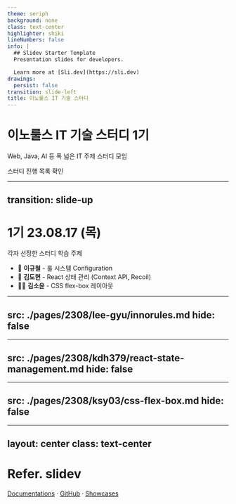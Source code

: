 ```yaml
---
theme: seriph
background: none
class: text-center
highlighter: shiki
lineNumbers: false
info: |
  ## Slidev Starter Template
  Presentation slides for developers.

  Learn more at [Sli.dev](https://sli.dev)
drawings:
  persist: false
transition: slide-left
title: 이노룰스 IT 기술 스터디
---
```


# 이노룰스 IT 기술 스터디 1기

Web, Java, AI 등 폭 넓은 IT 주제 스터디 모임

<div class="pt-12">
  <span @click="$slidev.nav.next" class="px-2 py-1 rounded cursor-pointer" hover="bg-white bg-opacity-10">
    스터디 진행 목록 확인<carbon:arrow-right class="inline"/>
  </span>
</div>

<div class="abs-br m-6 flex gap-2">
  <a href="https://github.com/lee-gyu/it-tech-study-slidev" target="_blank" alt="GitHub"
    class="text-xl slidev-icon-btn opacity-50 !border-none !hover:text-white">
    <carbon-logo-github />
  </a>
</div>

<!--
The last comment block of each slide will be treated as slide notes. It will be visible and editable in Presenter Mode along with the slide. [Read more in the docs](https://sli.dev/guide/syntax.html#notes)
-->

---
transition: slide-up
---

# 1기 23.08.17 (목)

각자 선정한 스터디 학습 주제

- 📝 **이규철** - 룰 시스템 Configuration
- 🎨 **김도현** - React 상태 관리 (Context API, Recoil)
- 🧑‍💻 **김소윤** - CSS flex-box 레이아웃

---
src: ./pages/2308/lee-gyu/innorules.md
hide: false
---

---
src: ./pages/2308/kdh379/react-state-management.md
hide: false
---

---
src: ./pages/2308/ksy03/css-flex-box.md
hide: false
---

---
layout: center
class: text-center
---

# Refer. slidev

[Documentations](https://sli.dev) · [GitHub](https://github.com/slidevjs/slidev) · [Showcases](https://sli.dev/showcases.html)
